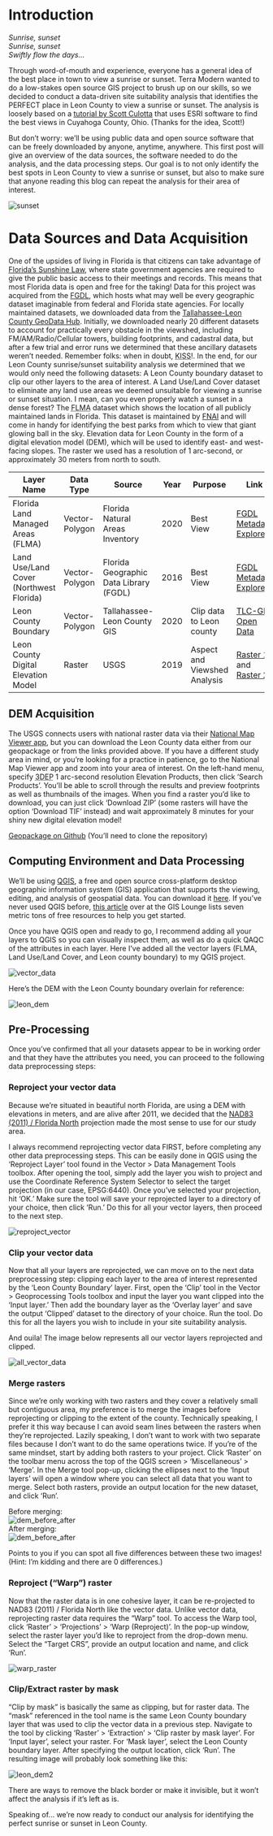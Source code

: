 <!--
.. title: Sunrise, Sunset: Part One
.. slug: sunrise-sunset-part-one
.. date: 2021-02-19 21:19:56 UTC-05:00
.. tags: 
.. category: 
.. link: 
.. description: 
.. type: draft
-->
# Introduction

*Sunrise, sunset*<br>
*Sunrise, sunset*<br>
*Swiftly flow the days…*<br>


Through word-of-mouth and experience, everyone has a general idea of the best place in town to view a sunrise or sunset. Terra Modern wanted to do a low-stakes open source GIS project to brush up on our skills, so we decided to conduct a data-driven site suitability analysis that identifies the PERFECT place in Leon County to view a sunrise or sunset. The analysis is loosely based on a [tutorial by Scott Culotta](http://www.geo.utexas.edu/courses/371c/project/2019F/Culotta_GIS_Project.pdf) that uses ESRI software to find the best views in Cuyahoga County, Ohio. (Thanks for the idea, Scott!)

But don’t worry: we’ll be using public data and open source software that can be freely downloaded by anyone, anytime, anywhere. This first post will give an overview of the data sources, the software needed to do the analysis, and the data processing steps. Our goal is to not only identify the best spots in Leon County to view a sunrise or sunset, but also to make sure that anyone reading this blog can repeat the analysis for their area of interest.

![sunset](/images/sunset.jpg)

# Data Sources and Data Acquisition
One of the upsides of living in Florida is that citizens can take advantage of [Florida’s Sunshine Law](http://www.leg.state.fl.us/statutes/index.cfm?App_mode=Display_Statute&URL=0200-0299/0286/0286ContentsIndex.html&StatuteYear=2012&Title=-%3E2012-%3EChapter%20286), where state government agencies are required to give the public basic access to their meetings and records. This means that most Florida data is open and free for the taking! Data for this project was acquired from the [FGDL](https://www.fgdl.org/download/index.html "Florida Geographic Data Library"), which hosts what may well be every geographic dataset imaginable from federal and Florida state agencies. For locally maintained datasets, we downloaded data from the [Tallahassee-Leon County GeoData Hub](https://geodata-tlcgis.opendata.arcgis.com/). Initially, we downloaded nearly 20 different datasets to account for practically every obstacle in the viewshed, including FM/AM/Radio/Cellular towers, building footprints, and cadastral data, but after a few trial and error runs we determined that these ancillary datasets weren’t needed. Remember folks: when in doubt, <abbr title="Keep It Simple, Stupid">KISS</abbr>!. In the end, for our Leon County sunrise/sunset suitability analysis we determined that we would only need the following datasets:
A Leon County boundary dataset to clip our other layers to the area of interest. 
A Land Use/Land Cover dataset to eliminate any land use areas we deemed unsuitable for viewing a sunrise or sunset situation. I mean, can you even properly watch a sunset in a dense forest?
The <abbr title="Florida Land Managed Areas">FLMA</abbr> dataset which shows the location of all publicly maintained lands in Florida. This dataset is maintained by [FNAI](https://www.fnai.org/ "Florida Natural Areas Inventory") and will come in handy for identifying the best parks from which to view that giant glowing ball in the sky.
Elevation data for Leon County in the form of a digital elevation model (DEM), which will be used to identify east- and west-facing slopes. The raster we used has a resolution of 1 arc-second, or approximately 30 meters from north to south.

|Layer Name|Data Type|Source|Year|Purpose|Link|
|---|---|---|---|---|---|
Florida Land Managed Areas (FLMA)|Vector-Polygon|Florida Natural Areas Inventory|2020|Best View|[FGDL Metadata Explorer](https://www.fgdl.org/metadataexplorer/explorer.jsp)|
Land Use/Land Cover (Northwest Florida)|Vector-Polygon|Florida Geographic Data Library (FGDL)|2016|Best View|[FGDL Metadata Explorer](https://www.fgdl.org/metadataexplorer/explorer.jsp)|
Leon County Boundary|Vector-Polygon|Tallahassee-Leon County GIS|2020|Clip data to Leon county|[TLC-GIS Open Data](geodata-tlcgis.opendata.arcgis.com)|
Leon County Digital Elevation Model|Raster|USGS|2019|Aspect and Viewshed Analysis|[Raster 1](https://www.sciencebase.gov/catalog/item/5df04e46e4b02caea0f4f736) and [Raster 2](https://www.sciencebase.gov/catalog/item/5bdcf34de4b0b3fc5cf1167d)|

## DEM Acquisition

The USGS connects users with national raster data via their [National Map Viewer app](https://apps.nationalmap.gov/downloader/), but you can download the Leon County data either from our geopackage or from the links provided above. If you have a different study area in mind, or you’re looking for a practice in patience, go to the National Map Viewer app and zoom into your area of interest. On the left-hand menu,  specify <abbr title="3D Elevation Program">3DEP</abbr> 1 arc-second resolution Elevation Products, then click ‘Search Products’. You’ll be able to scroll through the results and preview footprints as well as thumbnails of the images. When you find a raster you’d like to download, you can just click ‘Download ZIP’ (some rasters will have the option ‘Download TIF’ instead) and wait approximately 8 minutes for your shiny new digital elevation model! 


[Geopackage on Github](https://github.com/Terra-Modern/SunriseSunset) (You’ll need to clone the repository)

## Computing Environment and Data Processing <br>
We’ll be using [QGIS](https://www.qgis.org/en/site/), a free and open source cross-platform desktop geographic information system (GIS) application that supports the viewing, editing, and analysis of geospatial data. You can download it [here](https://qgis.org/en/site/forusers/download.html).
If you’ve never used QGIS before, [this article](https://www.gislounge.com/free-ways-to-learn-qgis/) over at the GIS Lounge lists seven metric tons of free resources to help you get started. 

Once you have QGIS open and ready to go, I recommend adding all your layers to QGIS so you can visually inspect them, as well as do a quick QAQC of the attributes in each layer. Here I’ve added all the vector layers (FLMA, Land Use/Land Cover, and Leon county boundary) to my QGIS project.

![vector_data](/images/vector_data.jpg)

Here’s the DEM with the Leon County boundary overlain for reference:  

![leon_dem](/images/leon_dem.png)


## Pre-Processing 
Once you’ve confirmed that all your datasets appear to be in working order and that they have the attributes you need, you can proceed to the following data preprocessing steps:

### Reproject your vector data<br>
Because we’re situated in beautiful north Florida, are using a DEM with elevations in meters, and are alive after 2011, we decided that the [NAD83 (2011) / Florida North](https://epsg.io/6440 "EPSG: 6440") projection made the most sense to use for our study area.

I always recommend reprojecting vector data FIRST, before completing any other data preprocessing steps. This can be easily done in QGIS using the ‘Reproject Layer’ tool found in the Vector > Data Management Tools toolbox. After opening the tool, simply add the layer you wish to project and use the Coordinate Reference System Selector to select the target projection (in our case, EPSG:6440). Once you’ve selected your projection, hit ‘OK.’ Make sure the tool will save your reprojected layer to a directory of your choice, then click ‘Run.’ Do this for all your vector layers, then proceed to the next step. 

![reproject_vector](/images/reproject_vector.jpg)


### Clip your vector data<br>
Now that all your layers are reprojected, we can move on to the next data preprocessing step: clipping each layer to the area of interest represented by the ‘Leon County Boundary’ layer. First, open the ‘Clip’ tool in the Vector > Geoprocessing Tools toolbox and input the layer you want clipped into the ‘Input layer.’ Then add the boundary layer as the ‘Overlay layer’ and save the output ‘Clipped’ dataset to the directory of your choice. Run the tool. Do this for all the layers you wish to include in your site suitability analysis. 


And ouila! The image below represents all our vector layers reprojected and clipped.

![all_vector_data](/images/all_vector_data.jpg)

### Merge rasters<br>
Since we’re only working with two rasters and they cover a relatively small but contiguous area, my preference is to merge the images before reprojecting or clipping to the extent of the county. Technically speaking, I prefer it this way because I can avoid seam lines between the rasters when they’re reprojected. Lazily speaking, I don’t want to work with two separate files because I don’t want to do the same operations twice. If you’re of the same mindset, start by adding both rasters to your project. Click ‘Raster’ on the toolbar menu across the top of the QGIS screen > ‘Miscellaneous’ > ‘Merge’. In the Merge tool pop-up, clicking the ellipses next to the ‘Input layers’ will open a window where you can select all data that you want to merge. Select both rasters, provide an output location for the new dataset, and click ‘Run’. 

Before merging:<br>
![dem_before_after](/images/dem_before_after.png) <br>
After merging:<br>
![dem_before_after](/images/dem_before_after.png) <br>

Points to you if you can spot all five differences between these two images! (Hint: I’m kidding and there are 0 differences.) 


### Reproject (“Warp”) raster  
Now that the raster data is in one cohesive layer, it can be re-projected to NAD83 (2011) / Florida North like the vector data. Unlike vector data, reprojecting raster data requires the “Warp” tool. To access the Warp tool, click ‘Raster’ > ‘Projections’ > ‘Warp (Reproject)’. In the pop-up window, select the raster layer you’d like to reproject from the drop-down menu. Select the “Target CRS”, provide an output location and name, and click ‘Run’. 

![warp_raster](/images/warp_raster.png) <br>


### Clip/Extract raster by mask <br>
“Clip by mask” is basically the same as clipping, but for raster data. The “mask” referenced in the tool name is the same Leon County boundary layer that was used to clip the vector data in a previous step. Navigate to the tool by clicking ‘Raster’ > ‘Extraction’ > ‘Clip raster by mask layer’. For ‘Input layer’, select your raster. For ‘Mask layer’, select the Leon County boundary layer. After specifying the output location, click ‘Run’.  The resulting image will probably look something like this:

![leon_dem2](/images/leon_dem2.png)


There are ways to remove the black border or make it invisible, but it won’t affect the analysis if it’s left as is.  

Speaking of... we’re now ready to conduct our analysis for identifying the perfect sunrise or sunset in Leon County. 
